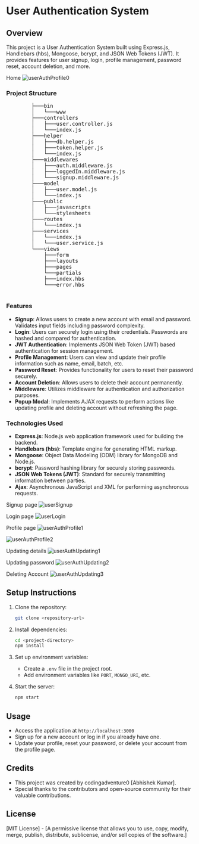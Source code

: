 ﻿# User Authentication System

## Overview
This project is a User Authentication System built using Express.js, Handlebars (hbs), Mongoose, bcrypt, and JSON Web Tokens (JWT). It provides features for user signup, login, profile management, password reset, account deletion, and more.

Home
![userAuthProfile0](https://github.com/codingadventure0/User-Authentication-System/assets/136961510/ccca3696-135c-4ce0-a5b9-196a664c7ee5)

### Project Structure
<pre>
        ├───bin
        │   └───www
        ├───controllers
        │   ├───user.controller.js
        │   └───index.js
        ├───helper
        │   ├───db.helper.js
        │   ├───token.helper.js
        │   └───index.js
        ├───middlewares
        │   ├───auth.middleware.js
        │   ├───loggedIn.middleware.js
        │   └───signup.middleware.js
        ├───model
        │   ├───user.model.js
        │   └───index.js
        ├───public
        │   ├───javascripts
        │   └───stylesheets
        ├───routes
        │   └───index.js
        ├───services
        │   └───index.js
        │   └───user.service.js
        └───views
            ├───form
            ├───layouts
            ├───pages
            └───partials
            ├───index.hbs
            └───error.hbs
    </pre>


### Features
- **Signup**: Allows users to create a new account with email and password. Validates input fields including password complexity.
- **Login**: Users can securely login using their credentials. Passwords are hashed and compared for authentication.
- **JWT Authentication**: Implements JSON Web Token (JWT) based authentication for session management.
- **Profile Management**: Users can view and update their profile information such as name, email, batch, etc.
- **Password Reset**: Provides functionality for users to reset their password securely.
- **Account Deletion**: Allows users to delete their account permanently.
- **Middleware**: Utilizes middleware for authentication and authorization purposes.
- **Popup Modal**: Implements AJAX requests to perform actions like updating profile and deleting account without refreshing the page.

### Technologies Used
- **Express.js**: Node.js web application framework used for building the backend.
- **Handlebars (hbs)**: Template engine for generating HTML markup.
- **Mongoose**: Object Data Modeling (ODM) library for MongoDB and Node.js.
- **bcrypt**: Password hashing library for securely storing passwords.
- **JSON Web Tokens (JWT)**: Standard for securely transmitting information between parties.
- **Ajax**: Asynchronous JavaScript and XML for performing asynchronous requests.

Signup page
![userSignup](https://github.com/codingadventure0/User-Authentication-System/assets/136961510/f479c91e-835f-4a31-9fc8-8cb8110cd2bf)

Login page
![userLogin](https://github.com/codingadventure0/User-Authentication-System/assets/136961510/1f26ff92-127a-40df-93f0-81befa7e5d44)

Profile page
![userAuthProfile1](https://github.com/codingadventure0/User-Authentication-System/assets/136961510/e9c169f8-bb19-41f2-967a-b5ed077be44c)

![userAuthProfile2](https://github.com/codingadventure0/User-Authentication-System/assets/136961510/3d635e97-396a-47cc-a3c7-5d0f3d3f1a74)

Updating details
![userAuthUpdating1](https://github.com/codingadventure0/User-Authentication-System/assets/136961510/ad86677b-5a31-4816-8acc-67c1576d8b59)

Updating password
![userAuthUpdating2](https://github.com/codingadventure0/User-Authentication-System/assets/136961510/b1e77920-c04b-4609-902c-50bc1e2eec1a)

Deleting Account
![userAuthUpdating3](https://github.com/codingadventure0/User-Authentication-System/assets/136961510/008db8a1-f57b-4a8a-ae79-602604be6cf0)

## Setup Instructions
1. Clone the repository:
   ```bash
   git clone <repository-url>
   ```

2. Install dependencies:
   ```bash
   cd <project-directory>
   npm install
   ```

3. Set up environment variables:
   - Create a `.env` file in the project root.
   - Add environment variables like `PORT`, `MONGO_URI`, etc.

4. Start the server:
   ```bash
   npm start
   ```

## Usage
- Access the application at `http://localhost:3000`
- Sign up for a new account or log in if you already have one.
- Update your profile, reset your password, or delete your account from the profile page.

## Credits
- This project was created by codingadventure0 [Abhishek Kumar].
- Special thanks to the contributors and open-source community for their valuable contributions.

## License
[MIT License] - [A permissive license that allows you to use, copy, modify, merge, publish, distribute, sublicense, and/or sell copies of the software.]
```
